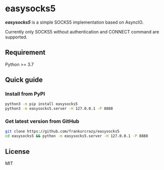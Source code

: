 # easysocks5

***easysocks5*** is a simple SOCKS5 implementation based on AsyncIO.

Currently only SOCKS5 without authentication and CONNECT command are supported.

## Requirement
Python >= 3.7

## Quick guide

### Install from PyPI
```bash
python3 -m pip install easysocks5
python3 -m easysocks5.server -H 127.0.0.1 -P 8888
```

### Get latest version from GitHub
```bash
git clone https://github.com/frankurcrazy/easysocks5
cd easysocks5 && python -m easysocks5.server -H 127.0.0.1 -P 8888
```

## License
MIT
